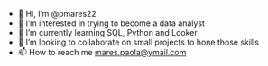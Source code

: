 - 👋 Hi, I’m @pmares22
- 👀 I’m interested in trying to become a data analyst
- 🌱 I’m currently learning SQL, Python and Looker
- 💞️ I’m looking to collaborate on small projects to hone those skills
- 📫 How to reach me mares.paola@ymail.com

<!---
pmares22/pmares22 is a ✨ special ✨ repository because its `README.md` (this file) appears on your GitHub profile.
You can click the Preview link to take a look at your changes.
--->
